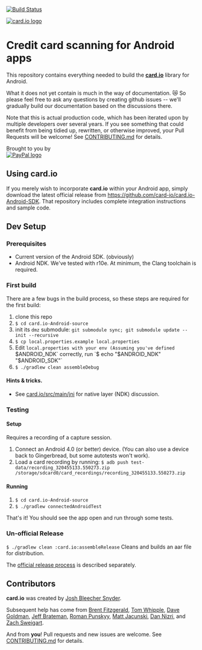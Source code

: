 [![Build Status](https://travis-ci.org/card-io/card.io-Android-source.svg)](https://travis-ci.org/card-io/card.io-Android-source)

[![card.io logo](https://raw.githubusercontent.com/card-io/press-kit/master/card_io_logo_200.png "card.io")](https://www.card.io)

Credit card scanning for Android apps
=====================================

This repository contains everything needed to build the [**card.io**](https://card.io) library for Android.

What it does not yet contain is much in the way of documentation. :crying_cat_face: So please feel free to ask any questions by creating github issues -- we'll gradually build our documentation based on the discussions there.

Note that this is actual production code, which has been iterated upon by multiple developers over several years. If you see something that could benefit from being tidied up, rewritten, or otherwise improved, your Pull Requests will be welcome! See [CONTRIBUTING.md](CONTRIBUTING.md) for details.

Brought to you by  
[![PayPal logo](https://raw.githubusercontent.com/card-io/card.io-iOS-source/master/Resources/pp_h_rgb.png)](https://paypal.com/ "PayPal")


Using card.io
-------------

If you merely wish to incorporate **card.io** within your Android app, simply download the latest official release from https://github.com/card-io/card.io-Android-SDK. That repository includes complete integration instructions and sample code.

Dev Setup
---------

### Prerequisites

- Current version of the Android SDK. (obviously)
- Android NDK. We've tested with r10e. At minimum, the Clang toolchain is required.

### First build

There are a few bugs in the build process, so these steps are required for the first build:

1. clone this repo
2. `$ cd card.io-Android-source`
3. init its `dmz` submodule: `git submodule sync; git submodule update --init --recursive`
4. `$ cp local.properties.example local.properties`
5. Edit `local.properties with your env (Assuming you've defined `$ANDROID_NDK` correctly, run `$ echo "$ANDROID_NDK" "$ANDROID_SDK"`
6. `$ ./gradlew clean assembleDebug`

#### Hints & tricks.
- See [card.io/src/main/jni](card.io/src/main/jni) for native layer (NDK) discussion.

### Testing

#### Setup
Requires a recording of a capture session. 

1. Connect an Android 4.0 (or better) device. (You can also use a device back to Gingerbread, but some autotests won't work).
2. Load a card recording by running:
	`$ adb push test-data/recording_320455133.550273.zip /storage/sdcard0/card_recordings/recording_320455133.550273.zip`

#### Running

1. `$ cd card.io-Android-source`
2. `$ ./gradlew connectedAndroidTest`

That's it! You should see the app open and run through some tests.

### Un-official Release

`$ ./gradlew clean :card.io:assembleRelease` Cleans and builds an aar file for distribution.

The [official release process](official-release-process.md) is described separately.

Contributors
------------

**card.io** was created by [Josh Bleecher Snyder](https://github.com/josharian/).

Subsequent help has come from [Brent Fitzgerald](https://github.com/burnto/), [Tom Whipple](https://github.com/tomwhipple), [Dave Goldman](https://github.com/dgoldman-ebay), [Jeff Brateman](https://github.com/braebot), [Roman Punskyy](https://github.com/romk1n), [Matt Jacunski](https://github.com/mattjacunski), [Dan Nizri](https://github.com/dsn5ft), and [Zach Sweigart](https://github.com/zsweigart).

And from **you**! Pull requests and new issues are welcome. See [CONTRIBUTING.md](CONTRIBUTING.md) for details.



